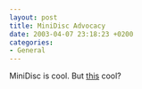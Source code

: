 ```yaml
---
layout: post
title: MiniDisc Advocacy
date: 2003-04-07 23:18:23 +0200
categories:
- General
---
```

MiniDisc is cool. But <a href="http://story.news.yahoo.com/news?tmpl=story2&u=/030405/168/3pup2.html&e=43&ncid=" title="A news photo by Associated Press">this</a> cool?

